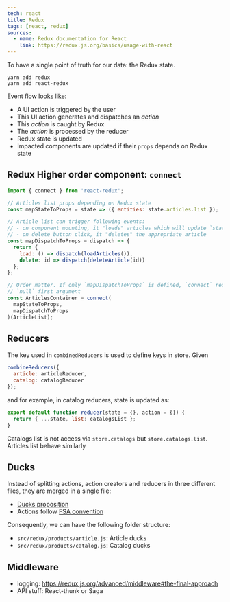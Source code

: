 ```yaml
---
tech: react
title: Redux
tags: [react, redux]
sources:
  - name: Redux documentation for React
    link: https://redux.js.org/basics/usage-with-react
---
```


To have a single point of truth for our data: the Redux state.

```
yarn add redux
yarn add react-redux
```

Event flow looks like:

- A UI action is triggered by the user
- This UI action generates and dispatches an _action_
- This _action_ is caught by Redux
- The _action_ is processed by the reducer
- Redux state is updated
- Impacted components are updated if their `props` depends on Redux state

## Redux Higher order component: `connect`

```javascript
import { connect } from 'react-redux';

// Articles list props depending on Redux state
const mapStateToProps = state => ({ entities: state.articles.list });

// Article list can trigger following events:
// - on component mounting, it "loads" articles which will update `state.articles.list`
// - on delete button click, it "deletes" the appropriate article
const mapDispatchToProps = dispatch => {
  return {
    load: () => dispatch(loadArticles()),
    delete: id => dispatch(deleteArticle(id))
  };
};

// Order matter. If only `mapDispatchToProps` is defined, `connect` requires a 
// `null` first argument
const ArticlesContainer = connect(
  mapStateToProps,
  mapDispatchToProps
)(ArticleList);
```

## Reducers

The key used in `combinedReducers` is used to define keys in store. Given

```javascript
combineReducers({
  article: articleReducer,
  catalog: catalogReducer
});
```

and for example, in catalog reducers, state is updated as:

```javascript
export default function reducer(state = {}, action = {}) {
  return { ...state, list: catalogsList };
}
```

Catalogs list is not access via `store.catalogs` but `store.catalogs.list`. Articles
list behave similarly

## Ducks

Instead of splitting actions, action creators and reducers in three different files,
they are merged in a single file:

- [Ducks proposition](https://github.com/erikras/ducks-modular-redux)
- Actions follow [FSA convention](https://github.com/redux-utilities/flux-standard-action)

Consequently, we can have the following folder structure:

- `src/redux/products/article.js`: Article ducks
- `src/redux/products/catalog.js`: Catalog ducks

## Middleware

- logging: https://redux.js.org/advanced/middleware#the-final-approach
- API stuff: React-thunk or Saga
